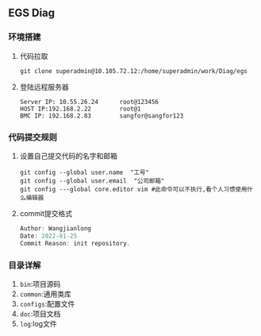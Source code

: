 ## EGS Diag

### 环境搭建
1. 代码拉取
    ```shell
    git clone superadmin@10.105.72.12:/home/superadmin/work/Diag/egs
    ```
2. 登陆远程服务器
    ```shell
    Server IP: 10.55.26.24      root@123456
    HOST IP:192.168.2.22        root@1
    BMC IP: 192.168.2.83        sangfor@sangfor123
    ```

### 代码提交规则
1. 设置自己提交代码的名字和邮箱

    ```shell
    git config --global user.name  "工号"
    git config --global user.email  "公司邮箱"
    git config ---global core.editor vim #此命令可以不执行,看个人习惯使用什么编辑器
    ```

2. commit提交格式
    ```c
    Author: Wangjianlong
    Date: 2022-01-25
    Commit Reason: init repository.
    ```

### 目录详解

1. `bin`:项目源码
2. `common`:通用类库
3. `configs`:配置文件
4. `doc`:项目文档
5. `log`:log文件
